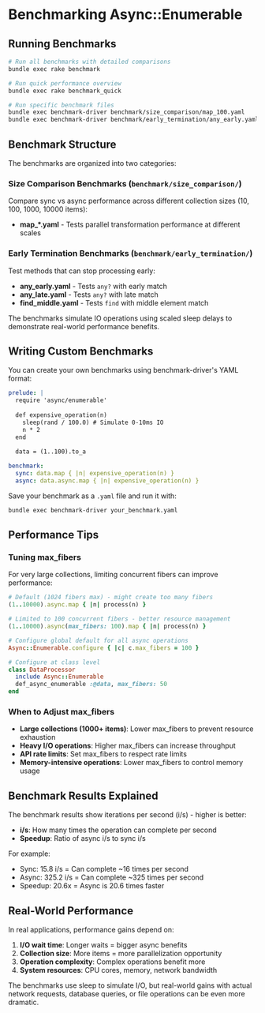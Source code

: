 # Benchmarking Async::Enumerable

## Running Benchmarks

```bash
# Run all benchmarks with detailed comparisons
bundle exec rake benchmark

# Run quick performance overview  
bundle exec rake benchmark_quick

# Run specific benchmark files
bundle exec benchmark-driver benchmark/size_comparison/map_100.yaml
bundle exec benchmark-driver benchmark/early_termination/any_early.yaml
```

## Benchmark Structure

The benchmarks are organized into two categories:

### Size Comparison Benchmarks (`benchmark/size_comparison/`)

Compare sync vs async performance across different collection sizes (10, 100, 1000, 10000 items):
- **map_*.yaml** - Tests parallel transformation performance at different scales

### Early Termination Benchmarks (`benchmark/early_termination/`)

Test methods that can stop processing early:
- **any_early.yaml** - Tests `any?` with early match
- **any_late.yaml** - Tests `any?` with late match  
- **find_middle.yaml** - Tests `find` with middle element match

The benchmarks simulate IO operations using scaled sleep delays to demonstrate real-world performance benefits.

## Writing Custom Benchmarks

You can create your own benchmarks using benchmark-driver's YAML format:

```yaml
prelude: |
  require 'async/enumerable'
  
  def expensive_operation(n)
    sleep(rand / 100.0) # Simulate 0-10ms IO
    n * 2
  end
  
  data = (1..100).to_a

benchmark:
  sync: data.map { |n| expensive_operation(n) }
  async: data.async.map { |n| expensive_operation(n) }
```

Save your benchmark as a `.yaml` file and run it with:

```bash
bundle exec benchmark-driver your_benchmark.yaml
```

## Performance Tips

### Tuning max_fibers

For very large collections, limiting concurrent fibers can improve performance:

```ruby
# Default (1024 fibers max) - might create too many fibers
(1..10000).async.map { |n| process(n) }

# Limited to 100 concurrent fibers - better resource management
(1..10000).async(max_fibers: 100).map { |n| process(n) }

# Configure global default for all async operations
Async::Enumerable.configure { |c| c.max_fibers = 100 }

# Configure at class level
class DataProcessor
  include Async::Enumerable
  def_async_enumerable :@data, max_fibers: 50
end
```

### When to Adjust max_fibers

- **Large collections (1000+ items)**: Lower max_fibers to prevent resource exhaustion
- **Heavy I/O operations**: Higher max_fibers can increase throughput
- **API rate limits**: Set max_fibers to respect rate limits
- **Memory-intensive operations**: Lower max_fibers to control memory usage

## Benchmark Results Explained

The benchmark results show iterations per second (i/s) - higher is better:

- **i/s**: How many times the operation can complete per second
- **Speedup**: Ratio of async i/s to sync i/s

For example:
- Sync: 15.8 i/s = Can complete ~16 times per second
- Async: 325.2 i/s = Can complete ~325 times per second  
- Speedup: 20.6x = Async is 20.6 times faster

## Real-World Performance

In real applications, performance gains depend on:

1. **I/O wait time**: Longer waits = bigger async benefits
2. **Collection size**: More items = more parallelization opportunity
3. **Operation complexity**: Complex operations benefit more
4. **System resources**: CPU cores, memory, network bandwidth

The benchmarks use sleep to simulate I/O, but real-world gains with actual network requests, database queries, or file operations can be even more dramatic.